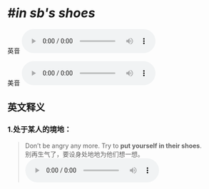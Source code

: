 # ***\#in sb's shoes*** 
英音
<audio src="./media/in sb’s shoes1_AAC.aac" controls="controls"></audio>

美音
<audio src="./media/in sb’s shoes2_AAC.aac" controls="controls"></audio>



  

英文释义
---
### 1.**处于某人的境地：**  

 > Don’t be angry any more. Try to **put yourself in their shoes**.  
 > 别再生气了，要设身处地地为他们想一想。    
<audio src="./media/shoe-2.aac" controls="controls"></audio>



